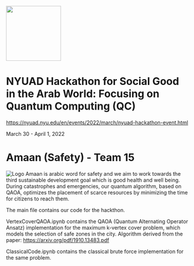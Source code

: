 [<img src="https://qbraid-static.s3.amazonaws.com/logos/Launch_on_qBraid_white.png" width="150">](https://account.qbraid.com?gitHubUrl=https://github.com/qBraid/NYUAD-2023.git)

# NYUAD Hackathon for Social Good in the Arab World: Focusing on Quantum Computing (QC)

https://nyuad.nyu.edu/en/events/2022/march/nyuad-hackathon-event.html

March 30 - April 1, 2022

# Amaan (Safety) - Team 15
![Logo](https://user-images.githubusercontent.com/87408590/235353854-3692b336-e971-40ca-9b6e-cf11af6b41e2.png)
Amaan is arabic word for safety and we aim to work towards the third sustainable development goal which is good health and well being. During catastrophes and emergencies, our quantum algorithm, based on QAOA, optimizes the placement of scarce resources by minimizing the time for citizens to reach them.

The main file contains our code for the hackthon.

VertexCoverQAOA.ipynb contains the QAOA (Quantum Alternating Operator Ansatz) implementation for the maximum k-vertex cover problem, which models the selection of safe zones in the city.
Algorithm derived from the paper: https://arxiv.org/pdf/1910.13483.pdf

ClassicalCode.ipynb contains the classical brute force implementation for the same problem.
